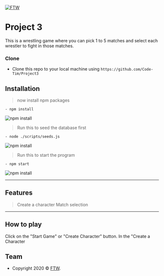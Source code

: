 <a href="https://finishthemwrestling.herokuapp.com"><img src="https://encrypted-tbn0.gstatic.com/images?q=tbn%3AANd9GcRnBtbwoRiWbPVTtQaGdO4l6CIw3jtyA7wDhw&usqp=CAU" title="FTW" alt="FTW"></a>

<!-- [![FTW](https://encrypted-tbn0.gstatic.com/images?q=tbn%3AANd9GcRnBtbwoRiWbPVTtQaGdO4l6CIw3jtyA7wDhw&usqp=CAU)](https://finishthemwrestling.herokuapp.com) -->

# Project 3

>

This is a wrestling game where you can pick 1 to 5 matches and select each wrestler to fight in those matches.

### Clone

- Clone this repo to your local machine using `https://github.com/Code-Tim/Project3`

## Installation

> now install npm packages

```shell
- npm install
```

<img src="./public/assets/images/npmInstall.png"  alt="npm install">

> Run this to seed the database first

```shell
- node ./scripts/seeds.js
```

<img src="./public/assets/images/npmInstall.png"  alt="npm install">

> Run this to start the program

```shell
- npm start
```

<img src="./public/assets/images/npmInstall.png"  alt="npm install">

---

## Features

> Create a character
> Match selection

---

## How to play

Click on the "Start Game" or "Create Character" button.
In the "Create a Character

## Team

- Copyright 2020 © <a href="[https://finishthemwrestling.herokuapp.com/](https://finishthemwrestling.herokuapp.com/)" target="_blank">FTW</a>.

<!-- > Written with [StackEdit](https://stackedit.io/). -->
